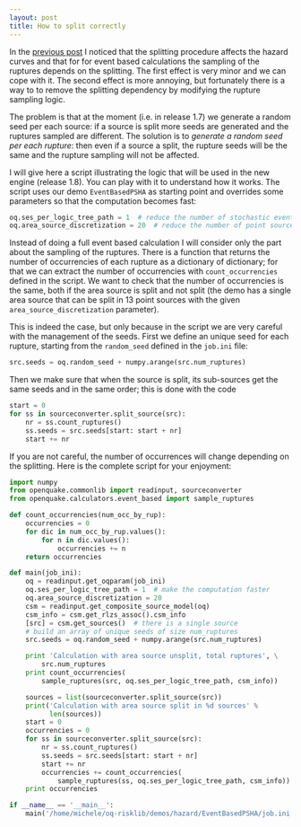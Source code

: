 ```yaml
---
layout: post
title: How to split correctly
---
```


In the [previous post](/2016/01/10/to-split-or-not-to-split/)
I noticed that the splitting procedure affects the hazard curves
and that for for event based calculations the sampling of the ruptures
depends on the splitting. The first effect is very minor and we can cope with
it. The second effect is more annoying, but fortunately there is a way
to to remove the splitting dependency by modifying the
rupture sampling logic.

The problem is that at the moment (i.e. in release 1.7) we generate a
random seed per each source: if a source is split more seeds are
generated and the ruptures sampled are different.
The solution is to *generate a random seed per each rupture*: then
even if a source a split, the rupture seeds will be the same and
the rupture sampling will not be affected.

I will give here a script illustrating the logic that will be
used in the new engine (release 1.8). You can play with it
to understand how it works. The script uses our
demo `EventBasedPSHA` as starting point and overrides some parameters
so that the computation becomes fast:

```python
oq.ses_per_logic_tree_path = 1  # reduce the number of stochastic event sets
oq.area_source_discretization = 20  # reduce the number of point sources
```

Instead of doing a full event based calculation I will consider only
the part about the sampling of the ruptures. There is a function that
returns the number of occurrencies of each rupture as a dictionary of
dictionary; for that we can extract the number of occurrencies with
`count_occurrencies` defined in the script. We want to check that the
number of occurrencies is the same, both if the area source is split
and not split (the demo has a single area source that can be split in
13 point sources with the given `area_source_discretization`
parameter).

This is indeed the case, but only because in the script we are very careful
with the management of the seeds. First we define an unique seed for each
rupture, starting from the `random_seed` defined in the `job.ini` file:

```python
src.seeds = oq.random_seed + numpy.arange(src.num_ruptures)
```

Then we make sure that when the source is split, its sub-sources get the
same seeds and in the same order; this is done with the code

```python
start = 0
for ss in sourceconverter.split_source(src):
    nr = ss.count_ruptures()
    ss.seeds = src.seeds[start: start + nr]
    start += nr
```

If you are not careful, the number of occurrences will change
depending on the splitting. Here is the complete script for
your enjoyment:

```python
import numpy
from openquake.commonlib import readinput, sourceconverter
from openquake.calculators.event_based import sample_ruptures

def count_occurrencies(num_occ_by_rup):
    occurrencies = 0
    for dic in num_occ_by_rup.values():
        for n in dic.values():
            occurrencies += n
    return occurrencies

def main(job_ini):
    oq = readinput.get_oqparam(job_ini)
    oq.ses_per_logic_tree_path = 1  # make the computation faster
    oq.area_source_discretization = 20
    csm = readinput.get_composite_source_model(oq)
    csm_info = csm.get_rlzs_assoc().csm_info
    [src] = csm.get_sources()  # there is a single source
    # build an array of unique seeds of size num_ruptures
    src.seeds = oq.random_seed + numpy.arange(src.num_ruptures)

    print 'Calculation with area source unsplit, total ruptures', \
        src.num_ruptures
    print count_occurrencies(
        sample_ruptures(src, oq.ses_per_logic_tree_path, csm_info))

    sources = list(sourceconverter.split_source(src))
    print('Calculation with area source split in %d sources' %
          len(sources))
    start = 0
    occurrencies = 0
    for ss in sourceconverter.split_source(src):
        nr = ss.count_ruptures()
        ss.seeds = src.seeds[start: start + nr]
        start += nr
        occurrencies += count_occurrencies(
            sample_ruptures(ss, oq.ses_per_logic_tree_path, csm_info))
    print occurrencies

if __name__ == '__main__':
    main('/home/michele/oq-risklib/demos/hazard/EventBasedPSHA/job.ini')
```
